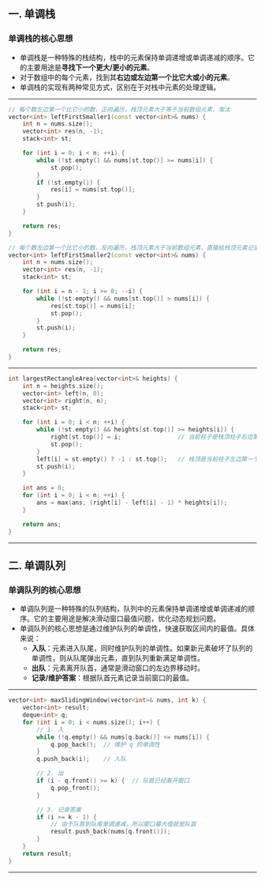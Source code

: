 ## 一. 单调栈

### 单调栈的核心思想
- 单调栈是一种特殊的栈结构，栈中的元素保持单调递增或单调递减的顺序。它的主要用途是**寻找下一个更大/更小的元素**。
- 对于数组中的每个元素，找到其**右边或左边第一个比它大或小的元素**。
- 单调栈的实现有两种常见方式，区别在于对栈中元素的处理逻辑。

---
```cpp
// 每个数左边第一个比它小的数，正向遍历，栈顶元素大于等于当前数组元素，淘汰
vector<int> leftFirstSmaller1(const vector<int>& nums) {
    int n = nums.size();
    vector<int> res(n, -1);
    stack<int> st;

    for (int i = 0; i < n; ++i) {
        while (!st.empty() && nums[st.top()] >= nums[i]) {
            st.pop();
        }
        if (!st.empty()) {
            res[i] = nums[st.top()];
        }
        st.push(i);
    }

    return res;
}

// 每个数左边第一个比它小的数，反向遍历，栈顶元素大于当前数组元素，直接给栈顶元素记录答案
vector<int> leftFirstSmaller2(const vector<int>& nums) {
    int n = nums.size();
    vector<int> res(n, -1);
    stack<int> st;

    for (int i = n - 1; i >= 0; --i) {
        while (!st.empty() && nums[st.top()] > nums[i]) {
            res[st.top()] = nums[i];
            st.pop();
        }
        st.push(i);
    }

    return res;
}
```

---

```cpp
int largestRectangleArea(vector<int>& heights) {
    int n = heights.size();
    vector<int> left(n, 0);
    vector<int> right(n, n);
    stack<int> st;

    for (int i = 0; i < n; ++i) {
        while (!st.empty() && heights[st.top()] >= heights[i]) {
            right[st.top()] = i;                // 当前柱子是栈顶柱子右边第一个小于它的柱子
            st.pop();
        }
        left[i] = st.empty() ? -1 : st.top();   // 栈顶是当前柱子左边第一个小于它的柱子
        st.push(i);
    }

    int ans = 0;
    for (int i = 0; i < n; ++i) {
        ans = max(ans, (right[i] - left[i] - 1) * heights[i]);
    }

    return ans;
}
```
---


## 二. 单调队列

### 单调队列的核心思想
- 单调队列是一种特殊的队列结构，队列中的元素保持单调递增或单调递减的顺序。它的主要用途是解决滑动窗口最值问题，优化动态规划问题。
- 单调队列的核心思想是通过维护队列的单调性，快速获取区间内的最值。具体来说：
  - **入队**：元素进入队尾，同时维护队列的单调性。如果新元素破坏了队列的单调性，则从队尾弹出元素，直到队列重新满足单调性。
  - **出队**：元素离开队首，通常是滑动窗口的左边界移动时。
  - **记录/维护答案**：根据队首元素记录当前窗口的最值。
---

```cpp
vector<int> maxSlidingWindow(vector<int>& nums, int k) {
    vector<int> result;
    deque<int> q;
    for (int i = 0; i < nums.size(); i++) {
        // 1. 入
        while (!q.empty() && nums[q.back()] <= nums[i]) {
            q.pop_back();  // 维护 q 的单调性
        }
        q.push_back(i);    // 入队

        // 2. 出
        if (i - q.front() >= k) {  // 队首已经离开窗口
            q.pop_front();
        }

        // 3. 记录答案
        if (i >= k - 1) {
            // 由于队首到队尾单调递减，所以窗口最大值就是队首
            result.push_back(nums[q.front()]);
        }
    }
    return result;
}
```

---

